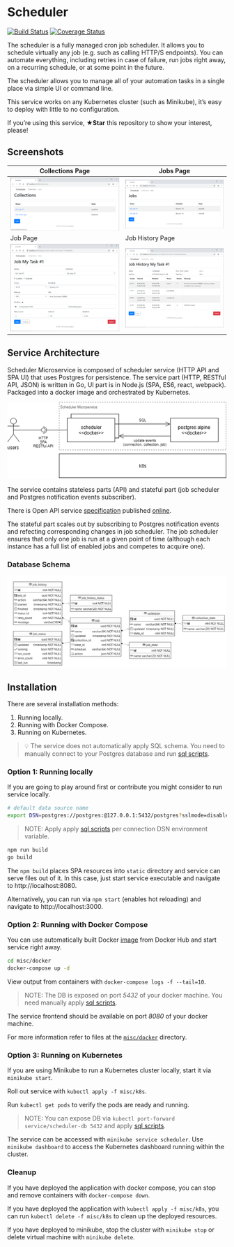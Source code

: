 # Scheduler

[![Build Status](https://travis-ci.org/akornatskyy/scheduler.svg?branch=master)](https://travis-ci.org/akornatskyy/scheduler) [![Coverage Status](https://coveralls.io/repos/github/akornatskyy/scheduler/badge.svg?branch=master)](https://coveralls.io/github/akornatskyy/scheduler?branch=master)

The scheduler is a fully managed cron job scheduler. It allows you to schedule
virtually any job (e.g. such as calling HTTP/S endpoints). You can automate
everything, including retries in case of failure, run jobs right away, on a
recurring schedule, or at some point in the future.

The scheduler allows you to manage all of your automation tasks in a single place
via simple UI or command line.

This service works on any Kubernetes cluster (such as Minikube), it’s easy to
deploy with little to no configuration.

If you’re using this service, **★Star** this repository to show your interest,
please!

## Screenshots

| Collections Page                                             | Jobs Page                                                    |
| ------------------------------------------------------------ | ------------------------------------------------------------ |
| ![Screenshot of collections screen](./misc/docs/img/collections.png) | ![Screenshot of jobs screen](./misc/docs/img/jobs.png)       |
| Job Page                                                     | Job History Page                                             |
| ![Screenshot of job screen](./misc/docs/img/job.png)         | ![Screenshot of job history screen](./misc/docs/img/job-history.png) |

## Service Architecture

Scheduler Microservice is composed of scheduler service (HTTP API and SPA
UI) that uses Postgres for persistence. The service part (HTTP, RESTful API,
JSON) is written in Go, UI part is in Node.js (SPA, ES6, react, webpack).
Packaged into a docker image and orchestrated by Kubernetes.

![architecture](./misc/docs/img/architecture.png)

The service contains stateless parts (API) and stateful part (job scheduler
and Postgres notification events subscriber).

There is Open API service [specification](./openapi.yaml)
published [online](https://akornatskyy.github.io/scheduler).

The stateful part scales out by subscribing to Postgres notification events
and refecting corresponding changes in job scheduler. The job scheduler
ensures that only one job is run at a given point of time (although each
instance has a full list of enabled jobs and competes to acquire one).

### Database Schema

![database schema](./misc/docs/img/db-schema.png)

## Installation

There are several installation methods:

1. Running locally.
2. Running with Docker Compose.
3. Running on Kubernetes.

> 💡 The service does not automatically apply SQL schema. You need to manually
> connect to your Postgres database and run
> [sql scripts](./misc/db).

### Option 1: Running locally

If you are going to play around first or contribute you might consider to
run service locally.

```sh
# default data source name
export DSN=postgres://postgres:@127.0.0.1:5432/postgres?sslmode=disable
```

> NOTE: Apply apply [sql scripts](./misc/db) per connection
> DSN environment variable.

```sh
npm run build
go build
```

The  `npm build` places SPA resources into `static` directory and service
can serve files out of it. In this case, just start service executable and
navigate to http://localhost:8080.

Alternatively, you can run via `npm start` (enables hot reloading) and
navigate to http://localhost:3000.

### Option 2: Running with Docker Compose

You can use automatically built Docker
[image](https://hub.docker.com/r/akorn/scheduler) from Docker Hub and start
service right away.

```sh
cd misc/docker
docker-compose up -d
```

View output from containers with `docker-compose logs -f --tail=10`.

> NOTE: The DB is exposed on port *5432* of your docker machine. You need
> manually apply [sql scripts](./misc/db).

The service frontend should be available on port *8080* of your docker machine.

For more information refer to files at the
[`misc/docker`](./misc/docker) directory.

### Option 3: Running on Kubernetes

If you are using Minikube to run a Kubernetes cluster locally, start it via
`minikube start`.

Roll out service with  `kubectl apply -f misc/k8s`.

Run `kubectl get pods` to verify the pods are ready and running.

> NOTE: You can expose DB via `kubectl port-forward service/scheduler-db 5432`
> and apply [sql scripts](./misc/db).

The service can be accessed with `minikube service scheduler`. Use
`minikube dashboard` to access the Kubernetes dashboard running within the
cluster.

### Cleanup

If you have deployed the application with docker compose, you can stop and
remove containers with `docker-compose down`.

If you have deployed the application with `kubectl apply -f misc/k8s`, you can
run `kubectl delete -f misc/k8s` to clean up the deployed resources.

If you have deployed to minikube, stop the cluster with `minikube stop` or
delete virtual machine with `minikube delete`.
